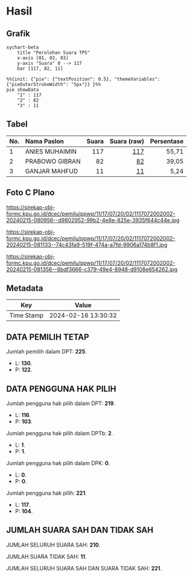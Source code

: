 # Hasil

## Grafik

```mermaid
xychart-beta
    title "Perolehan Suara TPS"
    x-axis [01, 02, 03]
    y-axis "Suara" 0 --> 117
    bar [117, 82, 11]
```

```mermaid
%%{init: {"pie": {"textPosition": 0.5}, "themeVariables": {"pieOuterStrokeWidth": "5px"}} }%%
pie showData
    "1" : 117
    "2" : 82
    "3" : 11
```

## Tabel

| No. | Nama Paslon    | Suara | Suara (raw) | Persentase |
|:--- |:-------------- | -----:| -----------:| ----------:|
| 1   | ANIES MUHAIMIN | 117   | [117][p-1]  | 55,71      |
| 2   | PRABOWO GIBRAN | 82    | [82][p-2]   | 39,05      |
| 3   | GANJAR MAHFUD  | 11    | [11][p-3]   | 5,24       |


[p-1]: https://github.com/gigit-pemilu/pemilu-2024-11-aceh/blob/main/pilpres/hitung-suara/sub/11-aceh/sub/17-bener-meriah/sub/07-timang-gajah/sub/2002-blang-rongka/sub/002-tps/sub/paslon-1.txt
[p-2]: https://github.com/gigit-pemilu/pemilu-2024-11-aceh/blob/main/pilpres/hitung-suara/sub/11-aceh/sub/17-bener-meriah/sub/07-timang-gajah/sub/2002-blang-rongka/sub/002-tps/sub/paslon-2.txt
[p-3]: https://github.com/gigit-pemilu/pemilu-2024-11-aceh/blob/main/pilpres/hitung-suara/sub/11-aceh/sub/17-bener-meriah/sub/07-timang-gajah/sub/2002-blang-rongka/sub/002-tps/sub/paslon-3.txt

## Foto C Plano

https://sirekap-obj-formc.kpu.go.id/dcec/pemilu/ppwp/11/17/07/20/02/1117072002002-20240215-080956--d9802952-99b2-4e8e-825e-3935f644c44e.jpg

https://sirekap-obj-formc.kpu.go.id/dcec/pemilu/ppwp/11/17/07/20/02/1117072002002-20240215-081133--74c43fa9-519f-474a-a7fd-9906a174b8f1.jpg

https://sirekap-obj-formc.kpu.go.id/dcec/pemilu/ppwp/11/17/07/20/02/1117072002002-20240215-081356--8bdf3666-c379-49e4-8948-d9108e654262.jpg


## Metadata

| Key        | Value               |
| ---------- | ------------------- |
| Time Stamp | 2024-02-16 13:30:32 |


## DATA PEMILIH TETAP

Jumlah pemilih dalam DPT: **225**.
 * L: **130**.
 * P: **122**.

## DATA PENGGUNA HAK PILIH

Jumlah pengguna hak pilih dalam DPT: **219**.
 * L: **116**.
 * P: **103**.

Jumlah pengguna hak pilih dalam DPTb: **2**.
 * L: **1**.
 * P: **1**.

Jumlah pengguna hak pilih dalam DPK: **0**.
 * L: **0**.
 * P: **0**.

Jumlah pengguna hak pilih: **221**.
 * L: **117**.
 * P: **104**.

## JUMLAH SUARA SAH DAN TIDAK SAH

JUMLAH SELURUH SUARA SAH: **210**.

JUMLAH SUARA TIDAK SAH: **11**.

JUMLAH SELURUH SUARA SAH DAN SUARA TIDAK SAH: **221**.


